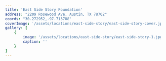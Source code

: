```yaml
---
title: 'East Side Story Foundation'
address: "2209 Rosewood Ave, Austin, TX 78702"
coords: "30.272952,-97.713788"
coverImage: '/assets/locations/east-side-story/east-side-story-cover.jpg'
gallery: [
    {
        image: '/assets/locations/east-side-story/east-side-story-1.jpg',
        caption: ''
    }
]
---
```

